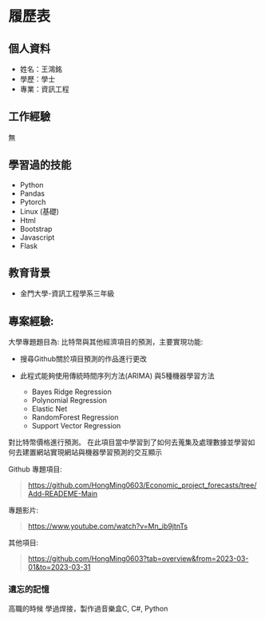 # 履歷表

## 個人資料

- 姓名：王鴻銘
- 學歷：學士
- 專業：資訊工程

## 工作經驗

無

## 學習過的技能

- Python
- Pandas
- Pytorch
- Linux (基礎)
- Html
- Bootstrap
- Javascript
- Flask

## 教育背景

- 金門大學-資訊工程學系三年級

## 專案經驗:
大學專題題目為: 比特幣與其他經濟項目的預測，主要實現功能:

- 搜尋Github關於項目預測的作品進行更改
- 此程式能夠使用傳統時間序列方法(ARIMA) 與5種機器學習方法

    - Bayes Ridge Regression
    - Polynomial Regression
    - Elastic Net
    - RandomForest Regression
    - Support Vector Regression

對比特幣價格進行預測。
在此項目當中學習到了如何去蒐集及處理數據並學習如何去建置網站實現網站與機器學習預測的交互顯示


Github 專題項目:
> https://github.com/HongMing0603/Economic_project_forecasts/tree/Add-READEME-Main

專題影片:
> https://www.youtube.com/watch?v=Mn_ib9jtnTs

其他項目:
> https://github.com/HongMing0603?tab=overview&from=2023-03-01&to=2023-03-31



### 遺忘的記憶
高職的時候 學過焊接，製作過音樂盒C, C#, Python 
